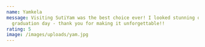 ```yaml
---
name: Yamkela
message: Visiting SutiYam was the best choice ever! I looked stunning on my
  graduation day - thank you for making it unforgettable!!
rating: 5
image: /images/uploads/yam.jpg
---
```


